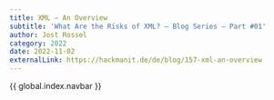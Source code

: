 ```yaml
---
title: XML – An Overview
subtitle: 'What Are the Risks of XML? – Blog Series – Part #01'
author: Jost Rossel
category: 2022
date: 2022-11-02
externalLink: https://hackmanit.de/de/blog/157-xml-an-overview
---
```


{{ global.index.navbar }}
